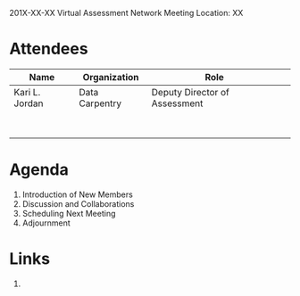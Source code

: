 201X-XX-XX 
Virtual Assessment Network Meeting 
Location: XX

# Attendees 

| Name  | Organization  |  Role |   |
|---|---|---|---|
| Kari L. Jordan  | Data Carpentry  | Deputy Director of Assessment  | 
|   |   |   |   |
|   |   |   |   |
|   |   |   |   |
|   |   |   |   |
|   |   |   |   |
|   |   |   |   |
|   |   |   |   |
|   |   |   |   |

# Agenda
1. Introduction of New Members
2. Discussion and Collaborations
3. Scheduling Next Meeting
4. Adjournment

# Links
1. 
